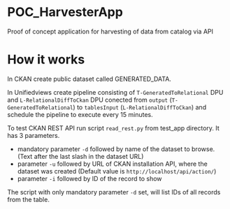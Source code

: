 # POC_HarvesterApp
Proof of concept application for harvesting of data from catalog via API

# How it works
In CKAN create public dataset called GENERATED_DATA.

In Unifiedviews create pipeline consisting of `T-GeneratedToRelational` DPU and `L-RelationalDiffToCkan` DPU conected from `output` (`T-GeneratedToRelational`) to `tablesInput` (`L-RelationalDiffToCkan`) and schedule the pipeline to execute every 15 minutes.

To test CKAN REST API run script `read_rest.py` from test_app directory.
It has 3 parameters.
- mandatory parameter `-d` followed by name of the dataset to browse. (Text after the last slash in the dataset URL)
- parameter `-u` followed by URL of CKAN installation API, where the dataset was created (Default value is `http://localhost/api/action/`)
- parameter `-i` followed by ID of the record to show

The script with only mandatory parameter `-d` set, will list IDs of all records from the table.

